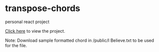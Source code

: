 # transpose-chords

personal react project

[Click here](https://maddumajohnerick.github.io/transpose-chords/) to view the project.

Note:
Download sample formatted chord in /public/I Believe.txt to be used for the file.
